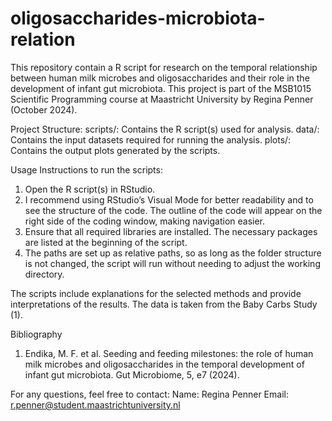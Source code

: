 # oligosaccharides-microbiota-relation
This repository contain a R script for research on the temporal relationship between human milk microbes and oligosaccharides and their role in the development of infant gut microbiota. This project is part of the MSB1015 Scientific Programming course at Maastricht University by Regina Penner (October 2024).

Project Structure:
scripts/: Contains the R script(s) used for analysis.
data/: Contains the input datasets required for running the analysis.
plots/: Contains the output plots generated by the scripts.

Usage Instructions to run the scripts:
1. Open the R script(s) in RStudio.
2. I recommend using RStudio’s Visual Mode for better readability and to see the structure of the code. The outline of the code will appear on the right side of the coding window, making navigation easier.
3. Ensure that all required libraries are installed. The necessary packages are listed at the beginning of the script.
4. The paths are set up as relative paths, so as long as the folder structure is not changed, the script will run without needing to adjust the working directory.

The scripts include explanations for the selected methods and provide interpretations of the results. 
The data is taken from the Baby Carbs Study (1).

Bibliography
1. Endika, M. F. et al. Seeding and feeding milestones: the role of human milk microbes and oligosaccharides in the temporal development of infant gut microbiota. Gut Microbiome, 5, e7 (2024).

For any questions, feel free to contact:
Name: Regina Penner
Email: r.penner@student.maastrichtuniversity.nl
